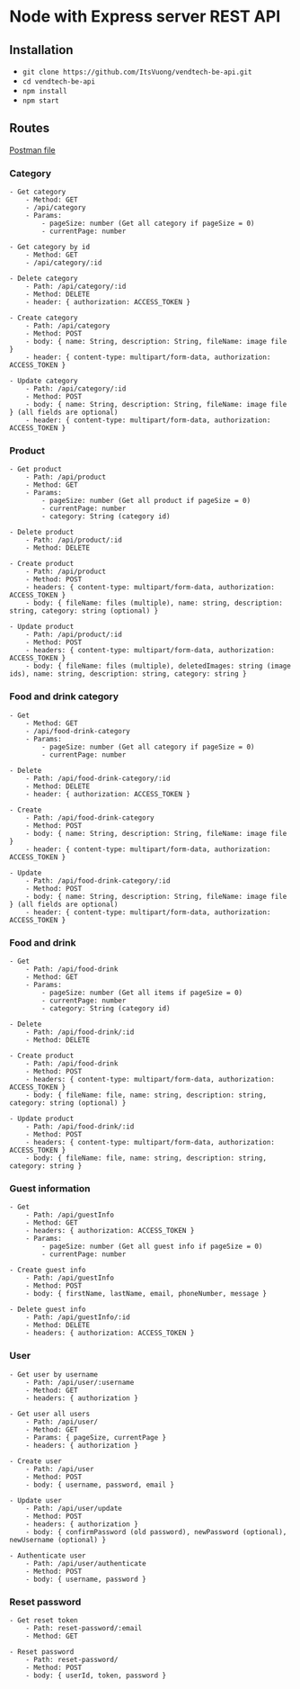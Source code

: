 # Node with Express server REST API

## Installation

- `git clone https://github.com/ItsVuong/vendtech-be-api.git`
- `cd vendtech-be-api`
- `npm install`
- `npm start`

## Routes
[Postman file](./vendtech.postman_collection.json)
### Category
    - Get category
        - Method: GET
        - /api/category
        - Params: 
            - pageSize: number (Get all category if pageSize = 0)
            - currentPage: number

    - Get category by id
        - Method: GET
        - /api/category/:id

    - Delete category
        - Path: /api/category/:id
        - Method: DELETE
        - header: { authorization: ACCESS_TOKEN }

    - Create category 
        - Path: /api/category
        - Method: POST
        - body: { name: String, description: String, fileName: image file }
        - header: { content-type: multipart/form-data, authorization: ACCESS_TOKEN }

    - Update category
        - Path: /api/category/:id
        - Method: POST
        - body: { name: String, description: String, fileName: image file } (all fields are optional)
        - header: { content-type: multipart/form-data, authorization: ACCESS_TOKEN }

### Product
    - Get product
        - Path: /api/product
        - Method: GET
        - Params: 
            - pageSize: number (Get all product if pageSize = 0)
            - currentPage: number
            - category: String (category id)

    - Delete product
        - Path: /api/product/:id
        - Method: DELETE

    - Create product 
        - Path: /api/product
        - Method: POST
        - headers: { content-type: multipart/form-data, authorization: ACCESS_TOKEN }
        - body: { fileName: files (multiple), name: string, description: string, category: string (optional) }

    - Update product
        - Path: /api/product/:id
        - Method: POST
        - headers: { content-type: multipart/form-data, authorization: ACCESS_TOKEN }
        - body: { fileName: files (multiple), deletedImages: string (image ids), name: string, description: string, category: string }

### Food and drink category
    - Get
        - Method: GET
        - /api/food-drink-category
        - Params: 
            - pageSize: number (Get all category if pageSize = 0)
            - currentPage: number

    - Delete
        - Path: /api/food-drink-category/:id
        - Method: DELETE
        - header: { authorization: ACCESS_TOKEN }

    - Create 
        - Path: /api/food-drink-category
        - Method: POST
        - body: { name: String, description: String, fileName: image file }
        - header: { content-type: multipart/form-data, authorization: ACCESS_TOKEN }

    - Update
        - Path: /api/food-drink-category/:id
        - Method: POST
        - body: { name: String, description: String, fileName: image file } (all fields are optional)
        - header: { content-type: multipart/form-data, authorization: ACCESS_TOKEN }

### Food and drink
    - Get
        - Path: /api/food-drink
        - Method: GET
        - Params: 
            - pageSize: number (Get all items if pageSize = 0)
            - currentPage: number
            - category: String (category id)

    - Delete
        - Path: /api/food-drink/:id
        - Method: DELETE

    - Create product 
        - Path: /api/food-drink
        - Method: POST
        - headers: { content-type: multipart/form-data, authorization: ACCESS_TOKEN }
        - body: { fileName: file, name: string, description: string, category: string (optional) }

    - Update product
        - Path: /api/food-drink/:id
        - Method: POST
        - headers: { content-type: multipart/form-data, authorization: ACCESS_TOKEN }
        - body: { fileName: file, name: string, description: string, category: string }

### Guest information
    - Get 
        - Path: /api/guestInfo
        - Method: GET
        - headers: { authorization: ACCESS_TOKEN }
        - Params: 
            - pageSize: number (Get all guest info if pageSize = 0)
            - currentPage: number

    - Create guest info
        - Path: /api/guestInfo
        - Method: POST
        - body: { firstName, lastName, email, phoneNumber, message }

    - Delete guest info
        - Path: /api/guestInfo/:id
        - Method: DELETE
        - headers: { authorization: ACCESS_TOKEN }

### User
    - Get user by username
        - Path: /api/user/:username
        - Method: GET
        - headers: { authorization }

    - Get user all users
        - Path: /api/user/
        - Method: GET
        - Params: { pageSize, currentPage }
        - headers: { authorization }

    - Create user
        - Path: /api/user
        - Method: POST
        - body: { username, password, email }

    - Update user
        - Path: /api/user/update
        - Method: POST
        - headers: { authorization }
        - body: { confirmPassword (old password), newPassword (optional), newUsername (optional) }

    - Authenticate user
        - Path: /api/user/authenticate
        - Method: POST
        - body: { username, password }

### Reset password
    - Get reset token
        - Path: reset-password/:email
        - Method: GET

    - Reset password
        - Path: reset-password/
        - Method: POST
        - body: { userId, token, password }